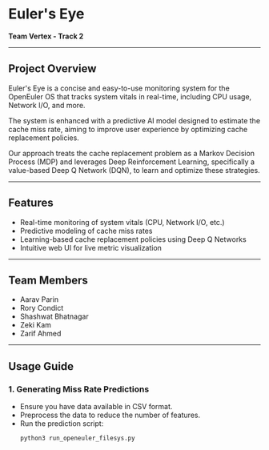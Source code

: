 # Euler's Eye  
**Team Vertex - Track 2**

---

## Project Overview  
Euler's Eye is a concise and easy-to-use monitoring system for the OpenEuler OS that tracks system vitals in real-time, including CPU usage, Network I/O, and more.  

The system is enhanced with a predictive AI model designed to estimate the cache miss rate, aiming to improve user experience by optimizing cache replacement policies.  

Our approach treats the cache replacement problem as a Markov Decision Process (MDP) and leverages Deep Reinforcement Learning, specifically a value-based Deep Q Network (DQN), to learn and optimize these strategies.

---

## Features  
- Real-time monitoring of system vitals (CPU, Network I/O, etc.)  
- Predictive modeling of cache miss rates  
- Learning-based cache replacement policies using Deep Q Networks  
- Intuitive web UI for live metric visualization  

---

## Team Members  
- Aarav Parin  
- Rory Condict  
- Shashwat Bhatnagar  
- Zeki Kam  
- Zarif Ahmed  

---

## Usage Guide  

### 1. Generating Miss Rate Predictions  
- Ensure you have data available in CSV format.  
- Preprocess the data to reduce the number of features.  
- Run the prediction script:  
  ```bash
  python3 run_openeuler_filesys.py
